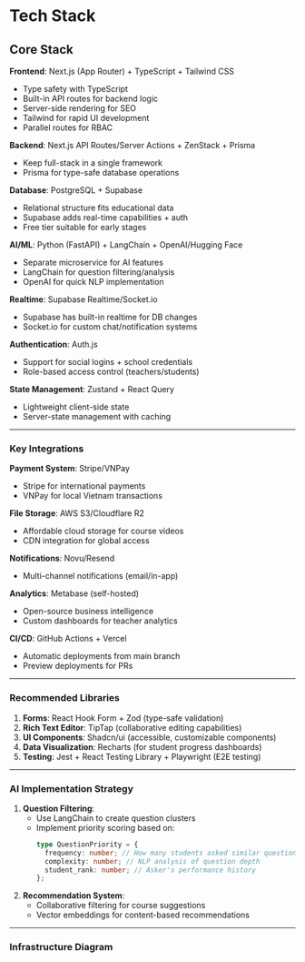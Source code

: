 # Tech Stack

## **Core Stack**

**Frontend**: Next.js (App Router) + TypeScript + Tailwind CSS  
- Type safety with TypeScript  
- Built-in API routes for backend logic  
- Server-side rendering for SEO  
- Tailwind for rapid UI development  
- Parallel routes for RBAC

**Backend**: Next.js API Routes/Server Actions + ZenStack + Prisma  
- Keep full-stack in a single framework  
- Prisma for type-safe database operations  

**Database**: PostgreSQL + Supabase  
- Relational structure fits educational data  
- Supabase adds real-time capabilities + auth  
- Free tier suitable for early stages  

**AI/ML**: Python (FastAPI) + LangChain + OpenAI/Hugging Face  
- Separate microservice for AI features  
- LangChain for question filtering/analysis  
- OpenAI for quick NLP implementation  

**Realtime**: Supabase Realtime/Socket.io  
- Supabase has built-in realtime for DB changes  
- Socket.io for custom chat/notification systems  

**Authentication**: Auth.js  
- Support for social logins + school credentials  
- Role-based access control (teachers/students)  

**State Management**: Zustand + React Query  
- Lightweight client-side state  
- Server-state management with caching  

---

### **Key Integrations**

**Payment System**: Stripe/VNPay  
- Stripe for international payments  
- VNPay for local Vietnam transactions  

**File Storage**: AWS S3/Cloudflare R2  
- Affordable cloud storage for course videos  
- CDN integration for global access  

**Notifications**: Novu/Resend  
- Multi-channel notifications (email/in-app)  

**Analytics**: Metabase (self-hosted)  
- Open-source business intelligence  
- Custom dashboards for teacher analytics  

**CI/CD**: GitHub Actions + Vercel  
- Automatic deployments from main branch  
- Preview deployments for PRs  

---

### **Recommended Libraries**

1. **Forms**: React Hook Form + Zod (type-safe validation)  
2. **Rich Text Editor**: TipTap (collaborative editing capabilities)  
3. **UI Components**: Shadcn/ui (accessible, customizable components)  
4. **Data Visualization**: Recharts (for student progress dashboards)  
5. **Testing**: Jest + React Testing Library + Playwright (E2E testing)  

---

### **AI Implementation Strategy**

1. **Question Filtering**:  
   - Use LangChain to create question clusters  
   - Implement priority scoring based on:  
     ```ts
     type QuestionPriority = {
       frequency: number; // How many students asked similar questions
       complexity: number; // NLP analysis of question depth
       student_rank: number; // Asker's performance history
     };
     ```  
2. **Recommendation System**:  
   - Collaborative filtering for course suggestions  
   - Vector embeddings for content-based recommendations  

---

### **Infrastructure Diagram**

